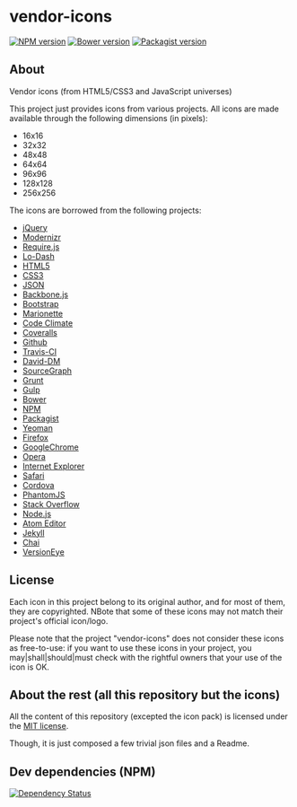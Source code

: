 vendor-icons
============


[![NPM version](https://img.shields.io/npm/v/vendor-icons.svg)](https://www.npmjs.org/package/vendor-icons)
[![Bower version](https://img.shields.io/bower/v/vendor-icons.svg)](http://bower.io/search/?q=vendor-icons)
[![Packagist version](https://img.shields.io/packagist/v/t1st3/vendor-icons.svg)](https://packagist.org/packages/t1st3/vendor-icons)


About
--------

Vendor icons (from HTML5/CSS3 and JavaScript universes)


This project just provides icons from various projects. All icons are made available through the following dimensions (in pixels):

* 16x16
* 32x32
* 48x48
* 64x64
* 96x96
* 128x128
* 256x256


The icons are borrowed from the following projects:

* [jQuery](http://jquery.com/)
* [Modernizr](http://modernizr.com/)
* [Require.js](http://requirejs.org/)
* [Lo-Dash](http://lodash.com/)
* [HTML5](http://www.w3.org/TR/html5/)
* [CSS3](http://www.w3.org/Style/CSS/)
* [JSON](http://json.org/)
* [Backbone.js](http://backbonejs.org/)
* [Bootstrap](http://getbootstrap.com/)
* [Marionette](http://marionettejs.com/)
* [Code Climate](https://codeclimate.com/)
* [Coveralls](https://coveralls.io/)
* [Github](https://github.com/)
* [Travis-CI](https://travis-ci.org/)
* [David-DM](https://david-dm.org/)
* [SourceGraph](https://sourcegraph.com/)
* [Grunt](http://gruntjs.com/)
* [Gulp](http://gulpjs.com/)
* [Bower](http://bower.io/)
* [NPM](https://www.npmjs.com/)
* [Packagist](https://packagist.org/)
* [Yeoman](http://yeoman.io/)
* [Firefox](https://www.mozilla.org/firefox/)
* [GoogleChrome](https://www.google.com/chrome/browser/desktop/index.html)
* [Opera](http://www.opera.com)
* [Internet Explorer](http://windows.microsoft.com/en-us/internet-explorer/download-ie)
* [Safari](https://www.apple.com/safari/)
* [Cordova](http://cordova.apache.org/)
* [PhantomJS](http://phantomjs.org/)
* [Stack Overflow](http://stackoverflow.com/)
* [Node.js](https://nodejs.org/)
* [Atom Editor](https://atom.io/)
* [Jekyll](http://jekyllrb.com/)
* [Chai](http://chaijs.com/)
* [VersionEye](https://www.versioneye.com/)




License
---------

Each icon in this project belong to its original author, and for most of them, they are copyrighted. NBote that some of these icons may not match their project's official icon/logo.

Please note that the project "vendor-icons" does not consider these icons as free-to-use: if you want to use these icons in your project, you may|shall|should|must check with the rightful owners that your use of the icon is OK.




About the rest (all this repository but the icons)
----------

All the content of this repository (excepted the icon pack) 
is licensed under the [MIT license](http://opensource.org/licenses/MIT).

Though, it is just composed a few trivial json files and a Readme.



Dev dependencies (NPM)
----------


[![Dependency Status](https://img.shields.io/david/dev/T1st3/vendor-icons.svg)](https://david-dm.org/t1st3/vendor-icons)